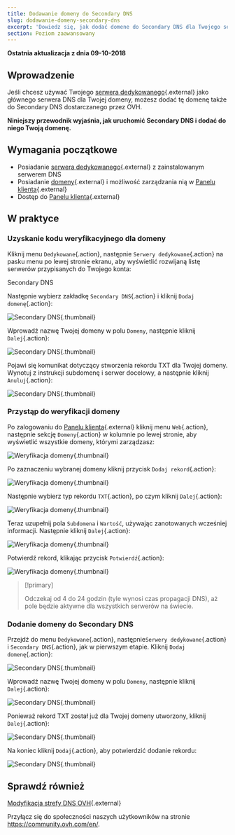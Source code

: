 ```yaml
---
title: Dodawanie domeny do Secondary DNS
slug: dodawanie-domeny-secondary-dns
excerpt: 'Dowiedz się, jak dodać domene do Secondary DNS dla Twojego serwera dedykowanego'
section: Poziom zaawansowany
---
```


**Ostatnia aktualizacja z dnia 09-10-2018**

## Wprowadzenie

Jeśli chcesz używać Twojego [serwera dedykowanego](https://www.ovh.pl/serwery_dedykowane/){.external} jako głównego serwera DNS dla Twojej domeny, możesz dodać tę domenę także do Secondary DNS dostarczanego przez OVH.

**Niniejszy przewodnik wyjaśnia, jak uruchomić Secondary DNS i dodać do niego Twoją domenę.**


## Wymagania początkowe

* Posiadanie [serwera dedykowanego](https://www.ovh.pl/serwery_dedykowane/){.external} z zainstalowanym serwerem DNS
* Posiadanie [domeny](https://www.ovh.pl/domeny/){.external} i możliwość zarządzania nią w [Panelu klienta](https://www.ovh.com/auth/?action=gotomanager){.external}
* Dostęp do [Panelu klienta](https://www.ovh.com/auth/?action=gotomanager){.external}


## W praktyce

### Uzyskanie kodu weryfikacyjnego dla domeny

Kliknij menu `Dedykowane`{.action}, następnie `Serwery dedykowane`{.action} na pasku menu po lewej stronie ekranu, aby wyświetlić rozwijaną listę serwerów przypisanych do Twojego konta:

Secondary DNS

Następnie wybierz zakładkę `Secondary DNS`{.action} i kliknij `Dodaj domenę`{.action}:

![Secondary DNS](images/dns2-02.png){.thumbnail}

Wprowadź nazwę Twojej domeny w polu `Domeny`, następnie kliknij `Dalej`{.action}:

![Secondary DNS](images/dns2-03.png){.thumbnail}

Pojawi się komunikat dotyczący stworzenia rekordu TXT dla Twojej domeny. Wynotuj z instrukcji subdomenę i serwer docelowy, a następnie kliknij `Anuluj`{.action}:

![Secondary DNS](images/dns2-04a.png){.thumbnail}


### Przystąp do weryfikacji domeny

Po zalogowaniu do [Panelu klienta](https://www.ovh.com/auth/?action=gotomanager){.external} kliknij menu `Web`{.action}, następnie sekcję `Domeny`{.action} w kolumnie po lewej stronie, aby wyświetlić wszystkie domeny, którymi zarządzasz:

![Weryfikacja domeny](images/domain-verification-01.png){.thumbnail}

Po zaznaczeniu wybranej domeny kliknij przycisk `Dodaj rekord`{.action}:

![Weryfikacja domeny](images/domain-verification-02.png){.thumbnail}

Następnie wybierz typ rekordu `TXT`{.action}, po czym kliknij `Dalej`{.action}:

![Weryfikacja domeny](images/domain-verification-03.png){.thumbnail}

Teraz uzupełnij pola `Subdomena` i `Wartość`, używając zanotowanych wcześniej informacji. Następnie kliknij `Dalej`{.action}:

![Weryfikacja domeny](images/domain-verification-04.png){.thumbnail}

Potwierdź rekord, klikając przycisk `Potwierdź`{.action}:

![Weryfikacja domeny](images/domain-verification-05.png){.thumbnail}

> [!primary]
>
> Odczekaj od 4 do 24 godzin (tyle wynosi czas propagacji DNS), aż pole będzie aktywne dla wszystkich serwerów na świecie.
>

### Dodanie domeny do Secondary DNS 

Przejdź do menu `Dedykowane`{.action}, następnie`Serwery dedykowane`{.action} i `Secondary DNS`{.action}, jak w pierwszym etapie. Kliknij `Dodaj domenę`{.action}:

![Secondary DNS](images/dns2-02.png){.thumbnail}

Wprowadź nazwę Twojej domeny w polu `Domeny`, następnie kliknij `Dalej`{.action}:

![Secondary DNS](images/dns2-03.png){.thumbnail}

Ponieważ rekord TXT został już dla Twojej domeny utworzony, kliknij `Dalej`{.action}:

![Secondary DNS](images/dns2-04b.png){.thumbnail}

Na koniec kliknij `Dodaj`{.action}, aby potwierdzić dodanie rekordu:

![Secondary DNS](images/dns2-05.png){.thumbnail}


## Sprawdź również

[Modyfikacja strefy DNS OVH](https://docs.ovh.com/pl/domains/hosting_www_jak_edytowac_strefe_dns/){.external}

Przyłącz się do społeczności naszych użytkowników na stronie <https://community.ovh.com/en/>.
